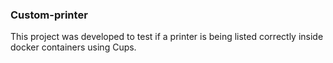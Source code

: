 ### Custom-printer

This project was developed to test if a printer is being listed correctly inside docker containers using Cups.
